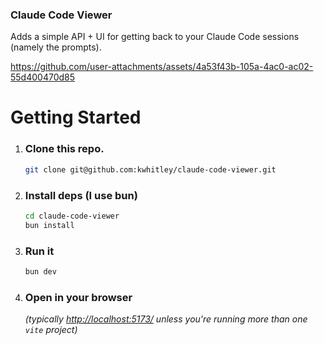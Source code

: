### Claude Code Viewer
Adds a simple API + UI for getting back to your Claude Code sessions (namely the prompts).

https://github.com/user-attachments/assets/4a53f43b-105a-4ac0-ac02-55d400470d85

# Getting Started
1. ### Clone this repo.
    ```bash
    git clone git@github.com:kwhitley/claude-code-viewer.git
    ```
2. ### Install deps (I use bun)
    ```bash
    cd claude-code-viewer
    bun install
    ```
3. ### Run it
    ```bash
    bun dev
    ```
4. ### Open in your browser
    *(typically [http://localhost:5173/](http://localhost:5173/) unless you're running more than one `vite` project)*

